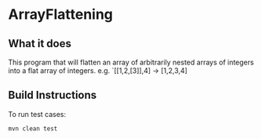 # ArrayFlattening

## What it does
This program that will flatten an array of arbitrarily nested arrays of
integers into a flat array of integers. e.g. `[[1,2,[3]],4] -> [1,2,3,4]


## Build Instructions
To run test cases:
```
mvn clean test
```
